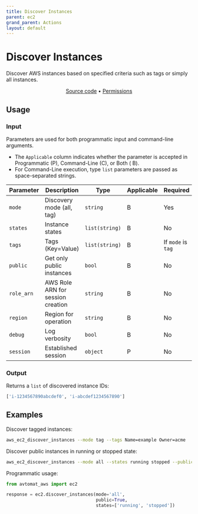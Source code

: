 ```yaml
---
title: Discover Instances
parent: ec2
grand_parent: Actions
layout: default
---
```


# Discover Instances

Discover AWS instances based on specified criteria such as tags or simply all instances.

<p align="center">
   <a href="/avtomat_aws/ec2/discover_instances.py">Source code</a> •
   <a href="/permissions/ec2/discover_instances">Permissions</a>
</p>

## Usage

### Input

Parameters are used for both programmatic input and command-line arguments.<br/>

- The `Applicable` column indicates whether the parameter is accepted in Programmatic (P), Command-Line (C), or Both (
  B).<br/>
- For Command-Line execution, type `list` parameters are passed as space-separated strings.

| Parameter  | Description                       | Type           | Applicable | Required           | Default value                              |
|------------|-----------------------------------|----------------|------------|--------------------|--------------------------------------------|
| `mode`     | Discovery mode (all, tag)         | `string`       | B          | Yes                | all                                        |
| `states`   | Instance states                   | `list(string)` | B          | No                 | ['running','stopped','pending','stopping'] |
| `tags`     | Tags (Key=Value)                  | `list(string)` | B          | If `mode` is `tag` | None                                       |
| `public`   | Get only public instances         | `bool`         | B          | No                 | False                                      |
| `role_arn` | AWS Role ARN for session creation | `string`       | B          | No                 | None                                       |
| `region`   | Region for operation              | `string`       | B          | No                 | Session default                            |
| `debug`    | Log verbosity                     | `bool`         | B          | No                 | None                                       |
| `session`  | Established session               | `object`       | P          | No                 | None                                       |

### Output

Returns a `list` of discovered instance IDs:

```python
['i-1234567890abcdef0', 'i-abcdef1234567890']
```

## Examples

Discover tagged instances:

```bash
aws_ec2_discover_instances --mode tag --tags Name=example Owner=acme
```

Discover public instances in running or stopped state:

```bash
aws_ec2_discover_instances --mode all --states running stopped --public
```

Programmatic usage:

```python
from avtomat_aws import ec2

response = ec2.discover_instances(mode='all',
                                  public=True,
                                  states=['running', 'stopped'])
```
